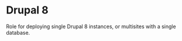 # Drupal 8
Role for deploying single Drupal 8 instances, or multisites with a single database.
<!--ROLEVARS-->
<!--ENDROLEVARS-->
